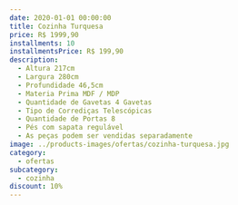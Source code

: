 ```yaml
---
date: 2020-01-01 00:00:00
title: Cozinha Turquesa
price: R$ 1999,90
installments: 10
installmentsPrice: R$ 199,90
description:
  - Altura 217cm
  - Largura 280cm
  - Profundidade 46,5cm
  - Materia Prima MDF / MDP
  - Quantidade de Gavetas 4 Gavetas
  - Tipo de Corrediças Telescópicas
  - Quantidade de Portas 8
  - Pés com sapata regulável
  - As peças podem ser vendidas separadamente
image: ../products-images/ofertas/cozinha-turquesa.jpg
category:
  - ofertas
subcategory:
  - cozinha
discount: 10%
---
```

